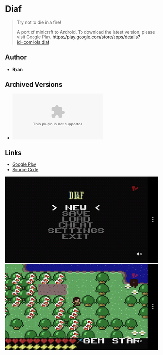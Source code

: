 <detail>

# Diaf  
  
>Try not to die in a fire!  
>
>A port of minicraft to Android. 
>To download the latest version, please visit Google Play. 
>https://play.google.com/store/apps/details?id=com.lols.diaf 

## Author 
- **Ryan** 

## Archived Versions 
- ![Diaf](https://github.com/FurnishedChunk/Minicraft-Mod-Archives/raw/master/Minicraft%20Ports/Minicraft%20Android/diaf/com.lols.diaf.apk) 

## Links
- [Google Play](https://play.google.com/store/apps/details?id=com.lols.diaf)  
- [Source Code](https://github.com/radiofrequency/diaf)  

![diaf_main](https://github.com/FurnishedChunk/Minicraft-Mod-Archives/blob/master/readme_shot/diaf_main.png)
![diaf](https://github.com/FurnishedChunk/Minicraft-Mod-Archives/blob/master/readme_shot/diaf.png)
</detail>
<p>

<detail>
